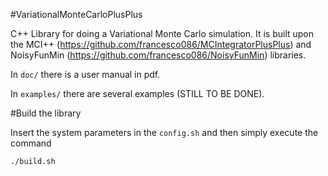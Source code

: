
#VariationalMonteCarloPlusPlus

C++ Library for doing a Variational Monte Carlo simulation.
It is built upon the MCI++ (https://github.com/francesco086/MCIntegratorPlusPlus) and NoisyFunMin (https://github.com/francesco086/NoisyFunMin) libraries.

In `doc/` there is a user manual in pdf.

In `examples/` there are several examples (STILL TO BE DONE).



#Build the library

Insert the system parameters in the `config.sh` and then simply execute the command

   `./build.sh`

